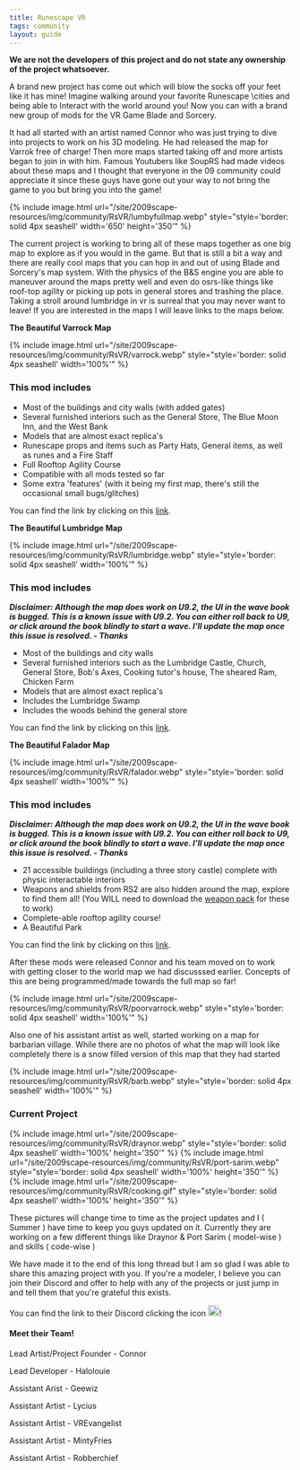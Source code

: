 ```yaml
---
title: Runescape VR
tags: community
layout: guide
---
```


**We are not the developers of this project and do not state any ownership of the project whatsoever.**

A brand new project has come out which will blow the socks off your feet like it has mine!
Imagine walking around your favorite Runescape \cities and being able to Interact with the world around you!
Now you can with a brand new group of mods for the VR Game Blade and Sorcery. 

It had all started with an artist named Connor who was just trying to dive into projects to work on his 3D modeling.
He had released the map for Varrok free of charge!
Then more maps started taking off and more artists began to join in with him.
Famous Youtubers like SoupRS had made videos about these maps and I thought that everyone in the 09 community could appreciate it since these guys have gone out your way to not bring the game to you but bring you into the game! 

{% include image.html
  url="/site/2009scape-resources/img/community/RsVR/lumbyfullmap.webp"
  style="style='border: solid 4px seashell' width='650' height='350'"
%}

The current project is working to bring all of these maps together as one big map to explore as if you would in the game.
But that is still a bit a way and there are really cool maps that you can hop in and out of using Blade and Sorcery's map system.
With the physics of the B&S engine you are able to maneuver around the maps pretty well and even do osrs-like things like roof-top agility or picking up pots in general stores and trashing the place.
Taking a stroll around lumbridge in vr is surreal that you may never want to leave! If you are interested in the maps I will leave links to the maps below.

**The Beautiful Varrock Map**

{% include image.html
  url="/site/2009scape-resources/img/community/RsVR/varrock.webp"
  style="style='border: solid 4px seashell' width='100%'"
%}

### This mod includes

- Most of the buildings and city walls (with added gates)
- Several furnished interiors such as the General Store, The Blue Moon Inn, and the West Bank
- Models that are almost exact replica's
- Runescape props and items such as Party Hats, General items, as well as runes and a Fire Staff
- Full Rooftop Agility Course
- Compatible with all mods tested so far
- Some extra 'features' (with it being my first map, there's still the occasional small bugs/glitches)

You can find the link by clicking on this [link](https://www.nexusmods.com/bladeandsorcery/mods/1889?tab=files).

**The Beautiful Lumbridge Map**

{% include image.html
  url="/site/2009scape-resources/img/community/RsVR/lumbridge.webp"
  style="style='border: solid 4px seashell' width='100%'"
%}

### This mod includes

***Disclaimer: Although the map does work on U9.2, the UI in the wave book is bugged.
This is a known issue with U9.2.
You can either roll back to U9, or click around the book blindly to start a wave.
I'll update the map once this issue is resolved. - Thanks***

- Most of the buildings and city walls
- Several furnished interiors such as the Lumbridge Castle, Church, General Store, Bob's Axes, Cooking tutor's house, The sheared Ram, Chicken Farm
- Models that are almost exact replica's
- Includes the Lumbridge Swamp
- Includes the woods behind the general store

You can find the link by clicking on this [link](https://www.nexusmods.com/bladeandsorcery/mods/2484).

**The Beautiful Falador Map**

{% include image.html
  url="/site/2009scape-resources/img/community/RsVR/falador.webp"
  style="style='border: solid 4px seashell' width='100%'"
%}

### This mod includes

***Disclaimer: Although the map does work on U9.2, the UI in the wave book is bugged.
This is a known issue with U9.2.
You can either roll back to U9, or click around the book blindly to start a wave.
I'll update the map once this issue is resolved. - Thanks***

- 21 accessible buildings (including a three story castle) complete with physic interactable interiors
- Weapons and shields from RS2 are also hidden around the map, explore to find them all! (You WILL need to download the [weapon pack](https://www.nexusmods.com/bladeandsorcery/mods/2566) for these to work)
- Complete-able rooftop agility course!
- A Beautiful Park

You can find the link by clicking on this [link](https://www.nexusmods.com/bladeandsorcery/mods/3695).

After these mods were released Connor and his team moved on to work with getting closer to the world map we had discusssed earlier.
Concepts of this are being programmed/made towards the full map so far!

{% include image.html
  url="/site/2009scape-resources/img/community/RsVR/poorvarrock.webp"
  style="style='border: solid 4px seashell' width='100%'"
%}

Also one of his assistant artist as well, started working on a map for barbarian village.
While there are no photos of what the map will look like completely there is a snow filled version of this map that they had started 

{% include image.html
  url="/site/2009scape-resources/img/community/RsVR/barb.webp"
  style="style='border: solid 4px seashell' width='100%'"
%}

### Current Project

{% include image.html
  url="/site/2009scape-resources/img/community/RsVR/draynor.webp"
  style="style='border: solid 4px seashell' width='100%' height='350'"
%}
{% include image.html
  url="/site/2009scape-resources/img/community/RsVR/port-sarim.webp"
  style="style='border: solid 4px seashell' width='100%' height='350'"
%}
{% include image.html
  url="/site/2009scape-resources/img/community/RsVR/cooking.gif"
  style="style='border: solid 4px seashell' width='100%' height='350'"
%}

These pictures will change time to time as the project updates and I ( Summer ) have time to keep you guys updated on it. Currently they are working on a few 
different things like Draynor & Port Sarim ( model-wise ) and skills ( code-wise )

We have made it to the end of this long thread but I am so glad I was able to share this amazing project with you.
If you're a modeler, I believe you can join their Discord and offer to help with any of the projects or just jump in and tell them that you're grateful this exists. 

You can find the link to their Discord clicking the icon <a href="https://discord.gg/wDHCStbD"><img height="20" src="/site/2009scape-resources/img/icons/brand-discord.svg" width="20"/></a>!

#### Meet their Team!

Lead Artist/Project Founder - Connor

Lead Developer - Halolouie

Assistant Arist - Geewiz

Assistant Artist - Lycius

Assistant Artist - VREvangelist

Assistant Artist - MintyFries

Assistant Artist - Robberchief